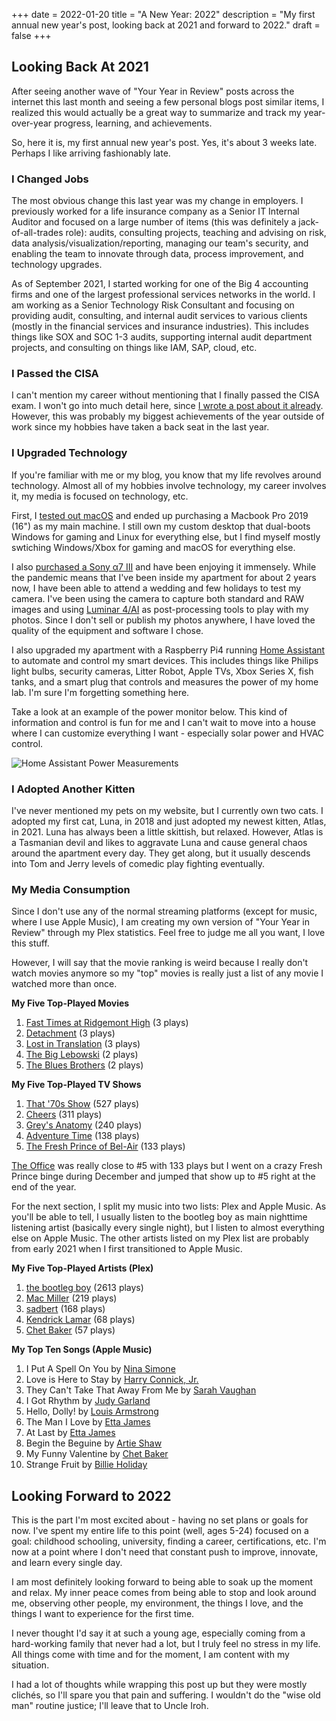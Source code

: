 +++
date = 2022-01-20
title = "A New Year: 2022"
description = "My first annual new year's post, looking back at 2021 and forward to 2022."
draft = false
+++

## Looking Back At 2021

After seeing another wave of "Your Year in Review" posts across the internet this last month and seeing a few personal blogs post similar items, I realized this would actually be a great way to summarize and track my year-over-year progress, learning, and achievements.

So, here it is, my first annual new year's post. Yes, it's about 3 weeks late. Perhaps I like arriving fashionably late.

### I Changed Jobs

The most obvious change this last year was my change in employers. I previously worked for a life insurance company as a Senior IT Internal Auditor and focused on a large number of items (this was definitely a jack-of-all-trades role): audits, consulting projects, teaching and advising on risk, data analysis/visualization/reporting, managing our team's security, and enabling the team to innovate through data, process improvement, and technology upgrades.

As of September 2021, I started working for one of the Big 4 accounting firms and one of the largest professional services networks in the world. I am working as a Senior Technology Risk Consultant and focusing on providing audit, consulting, and internal audit services to various clients (mostly in the financial services and insurance industries). This includes things like SOX and SOC 1-3 audits, supporting internal audit department projects, and consulting on things like IAM, SAP, cloud, etc.

### I Passed the CISA

I can't mention my career without mentioning that I finally passed the CISA exam. I won't go into much detail here, since [I wrote a post about it already](https://cleberg.io/blog/i-passed-the-cisa/). However, this was probably my biggest achievements of the year outside of work since my hobbies have taken a back seat in the last year.

### I Upgraded Technology

If you're familiar with me or my blog, you know that my life revolves around technology. Almost all of my hobbies involve technology, my career involves it, my media is focused on technology, etc.

First, I [tested out macOS](https://cleberg.io/blog/macos-testing-out-a-new-os/) and ended up purchasing a Macbook Pro 2019 (16") as my main machine. I still own my custom desktop that dual-boots Windows for gaming and Linux for everything else, but I find myself mostly swtiching Windows/Xbox for gaming and macOS for everything else.

I also [purchased a Sony α7 III](https://cleberg.io/blog/jumping-back-into-photography/) and have been enjoying it immensely. While the pandemic means that I've been inside my apartment for about 2 years now, I have been able to attend a wedding and few holidays to test my camera. I've been using the camera to capture both standard and RAW images and using [Luminar 4/AI](https://skylum.com) as post-processing tools to play with my photos. Since I don't sell or publish my photos anywhere, I have loved the quality of the equipment and software I chose.

I also upgraded my apartment with a Raspberry Pi4 running [Home Assistant](https://www.home-assistant.io) to automate and control my smart devices. This includes things like Philips light bulbs, security cameras, Litter Robot, Apple TVs, Xbox Series X, fish tanks, and a smart plug that controls and measures the power of my home lab. I'm sure I'm forgetting something here.

Take a look at an example of the power monitor below. This kind of information and control is fun for me and I can't wait to move into a house where I can customize everything I want - especially solar power and HVAC control.

![Home Assistant Power Measurements](https://img.cleberg.io/blog/20220120-a-new-year/hass-power.png)

### I Adopted Another Kitten

I've never mentioned my pets on my website, but I currently own two cats. I adopted my first cat, Luna, in 2018 and just adopted my newest kitten, Atlas, in 2021. Luna has always been a little skittish, but relaxed. However, Atlas is a Tasmanian devil and likes to aggravate Luna and cause general chaos around the apartment every day. They get along, but it usually descends into Tom and Jerry levels of comedic play fighting eventually.

### My Media Consumption

Since I don't use any of the normal streaming platforms (except for music, where I use Apple Music), I am creating my own version of "Your Year in Review" through my Plex statistics. Feel free to judge me all you want, I love this stuff.

However, I will say that the movie ranking is weird because I really don't watch movies anymore so my "top" movies is really just a list of any movie I watched more than once.

**My Five Top-Played Movies**  
1. [Fast Times at Ridgemont High](https://en.wikipedia.org/wiki/Fast_Times_at_Ridgemont_High) (3 plays)
2. [Detachment](https://en.wikipedia.org/wiki/Detachment_(film)) (3 plays)
3. [Lost in Translation](https://en.wikipedia.org/wiki/Lost_in_Translation_(film)) (3 plays)
4. [The Big Lebowski](https://en.wikipedia.org/wiki/The_Big_Lebowski) (2 plays)
5. [The Blues Brothers](https://en.wikipedia.org/wiki/The_Blues_Brothers_(film)) (2 plays)

**My Five Top-Played TV Shows**  
1. [That '70s Show](https://en.wikipedia.org/wiki/That_%2770s_Show) (527 plays)
2. [Cheers](https://en.wikipedia.org/wiki/Cheers) (311 plays)
3. [Grey's Anatomy](https://en.wikipedia.org/wiki/Grey%27s_Anatomy) (240 plays)
4. [Adventure Time](https://en.wikipedia.org/wiki/Adventure_Time) (138 plays)
5. [The Fresh Prince of Bel-Air](https://en.wikipedia.org/wiki/The_Fresh_Prince_of_Bel-Air) (133 plays)

[The Office](https://en.wikipedia.org/wiki/The_Office_(American_TV_series)) was really close to #5 with 133 plays but I went on a crazy Fresh Prince binge during December and jumped that show up to #5 right at the end of the year.

For the next section, I split my music into two lists: Plex and Apple Music. As you'll be able to tell, I usually listen to the bootleg boy as main nighttime listening artist (basically every single night), but I listen to almost everything else on Apple Music. The other artists listed on my Plex list are probably from early 2021 when I first transitioned to Apple Music.

**My Five Top-Played Artists (Plex)**  
1. [the bootleg boy](https://www.youtube.com/channel/UC0fiLCwTmAukotCXYnqfj0A) (2613 plays)
2. [Mac Miller](https://en.wikipedia.org/wiki/Mac_Miller) (219 plays)
3. [sadbert](https://sadbert.bandcamp.com/) (168 plays)
4. [Kendrick Lamar](https://en.wikipedia.org/wiki/Kendrick_Lamar) (68 plays)
5. [Chet Baker](https://en.wikipedia.org/wiki/Chet_Baker) (57 plays)

**My Top Ten Songs (Apple Music)**  
1. I Put A Spell On You by [Nina Simone](https://en.wikipedia.org/wiki/Nina_Simone)
2. Love is Here to Stay by [Harry Connick, Jr.](https://en.wikipedia.org/wiki/Harry_Connick_Jr.)
3. They Can't Take That Away From Me by [Sarah Vaughan](https://en.wikipedia.org/wiki/Sarah_Vaughan)
4. I Got Rhythm by [Judy Garland](https://en.wikipedia.org/wiki/Judy_Garland)
5. Hello, Dolly! by [Louis Armstrong](https://en.wikipedia.org/wiki/Louis_Armstrong)
6. The Man I Love by [Etta James](https://en.wikipedia.org/wiki/Etta_James)
7. At Last by [Etta James](https://en.wikipedia.org/wiki/Etta_James)
8. Begin the Beguine by [Artie Shaw](https://en.wikipedia.org/wiki/Artie_Shaw)
9. My Funny Valentine by [Chet Baker](https://en.wikipedia.org/wiki/Chet_Baker)
10. Strange Fruit by [Billie Holiday](https://en.wikipedia.org/wiki/Billie_Holiday)

## Looking Forward to 2022

This is the part I'm most excited about - having no set plans or goals for now. I've spent my entire life to this point (well, ages 5-24) focused on a goal: childhood schooling, university, finding a career, certifications, etc. I'm now at a point where I don't need that constant push to improve, innovate, and learn every single day.

I am most definitely looking forward to being able to soak up the moment and relax. My inner peace comes from being able to stop and look around me, observing other people, my environment, the things I love, and the things I want to experience for the first time.

I never thought I'd say it at such a young age, especially coming from a hard-working family that never had a lot, but I truly feel no stress in my life. All things come with time and for the moment, I am content with my situation.

I had a lot of thoughts while wrapping this post up but they were mostly clichés, so I'll spare you that pain and suffering. I wouldn't do the "wise old man" routine justice; I'll leave that to Uncle Iroh.
